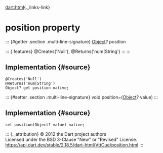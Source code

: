 [dart:html](../../dart-html/dart-html-library){._links-link}

position property
=================

::: {#getter .section .multi-line-signature}
[Object](../../dart-core/object-class)? position

::: {.features}
\@Creates(\'Null\'), \@Returns(\'num\|String\')
:::
:::

Implementation {#source}
--------------

``` {.language-dart data-language="dart"}
@Creates('Null')
@Returns('num|String')
Object? get position native;
```

::: {#setter .section .multi-line-signature}
void position=([Object](../../dart-core/object-class)? value)
:::

Implementation {#source}
--------------

``` {.language-dart data-language="dart"}
set position(Object? value) native;
```

::: {._attribution}
© 2012 the Dart project authors\
Licensed under the BSD 3-Clause \"New\" or \"Revised\" License.\
<https://api.dart.dev/stable/2.18.5/dart-html/VttCue/position.html>
:::
